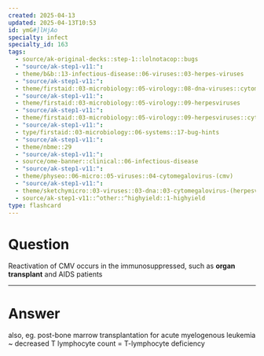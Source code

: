 ```yaml
---
created: 2025-04-13
updated: 2025-04-13T10:53
id: ymG#]lHjAo
specialty: infect
specialty_id: 163
tags:
  - source/ak-original-decks::step-1::lolnotacop::bugs
  - "source/ak-step1-v11:": 
  - theme/b&b::13-infectious-disease::06-viruses::03-herpes-viruses
  - "source/ak-step1-v11:": 
  - theme/firstaid::03-microbiology::05-virology::08-dna-viruses::cytomegalovirus
  - "source/ak-step1-v11:": 
  - theme/firstaid::03-microbiology::05-virology::09-herpesviruses
  - "source/ak-step1-v11:": 
  - theme/firstaid::03-microbiology::05-virology::09-herpesviruses::cytomegalovirus
  - "source/ak-step1-v11:": 
  - type/firstaid::03-microbiology::06-systems::17-bug-hints
  - "source/ak-step1-v11:": 
  - theme/nbme::29
  - "source/ak-step1-v11:": 
  - source/ome-banner::clinical::06-infectious-disease
  - "source/ak-step1-v11:": 
  - theme/physeo::06-micro::05-viruses::04-cytomegalovirus-(cmv)
  - "source/ak-step1-v11:": 
  - theme/sketchymicro::03-viruses::03-dna::03-cytomegalovirus-(herpesviridae)
  - source/ak-step1-v11::^other::^highyield::1-highyield
type: flashcard
---
```


# Question
Reactivation of CMV occurs in the immunosuppressed, such as **organ transplant** and AIDS patients

---

# Answer
also, eg. post-bone marrow transplantation for acute myelogenous leukemia ~ decreased T lymphocyte count = T-lymphocyte deficiency